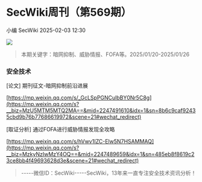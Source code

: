 #  SecWiki周刊（第569期）   
小编  SecWiki   2025-02-03 12:30  
  
![](https://mmbiz.qpic.cn/mmbiz_png/6sTIpL7YN8hgvSiaY5CZXFIicOw84X52tk8pEiaUVlJAdPMyuXJoickpPh2FuLADiciahfaFiaXWqJ8yg1h0KahjYJ1RA/640?wx_fmt=jpeg "")  
> 本期关键字：暗网抑制、威胁情报、FOFA等。2025/01/20-2025/01/26  
  
### 安全技术  
  
[论文] 期刊征文-暗网抑制前沿进展  
  
[https://mp.weixin.qq.com/s/_GcLSpPGNCulbBY0Nr5C8g](https://mp.weixin.qq.com/s?__biz=MzU5MTM5MTQ2MA==&mid=2247491610&idx=1&sn=8b6c9caf92435cbd9b76b77686619972&scene=21#wechat_redirect)  
  
  
[取证分析] 通过FOFA进行威胁情报发现全攻略  
  
[https://mp.weixin.qq.com/s/hVwv1IZC-Elw5N7HSAMMAQ](https://mp.weixin.qq.com/s?__biz=MzkyNzIwMzY4OQ==&mid=2247489659&idx=1&sn=485eb8f8619c23ce8bb4f49693628d3e&scene=21#wechat_redirect)  
  
> -----微信ID：SecWiki-----SecWiki，13年来一直专注安全技术资讯分析！  
  
  
  
  

